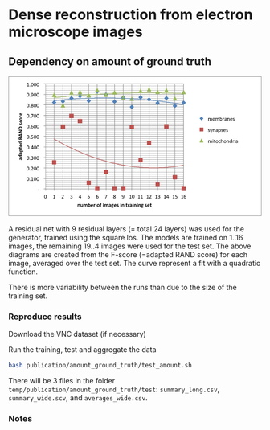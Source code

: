 # Dense reconstruction from electron microscope images
## Dependency on amount of ground truth

![amount_vs_adapted_RAND](adapted_RAND_amount_ground_truth.jpg)

A residual net with 9 residual layers (= total 24 layers) was used for the generator, trained using the square los.
The models are trained on 1..16 images, the remaining 19..4 images were used for the test set.
The above diagrams are created from the F-score (=adapted RAND score) for each image, averaged over the test set. The curve represent a fit with a quadratic function.

There is more variability between the runs than due to the size of the training set.

### Reproduce results

Download the VNC dataset (if necessary)

Run the training, test and aggregate the data

```bash
bash publication/amount_ground_truth/test_amount.sh
```

There will be 3 files in the folder `temp/publication/amount_ground_truth/test`: `summary_long.csv`, `summary_wide.scv`, and `averages_wide.csv`.

### Notes

